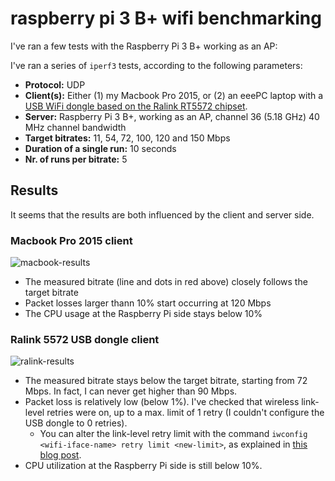 # raspberry pi 3 B+ wifi benchmarking

I've ran a few tests with the Raspberry Pi 3 B+ working as an AP:

I've ran a series of `iperf3` tests, according to the following parameters:
* **Protocol:** UDP
* **Client(s):** Either (1) my Macbook Pro 2015, or (2) an eeePC laptop with a [USB WiFi dongle based on the Ralink RT5572 chipset](https://www.amazon.de/300Mbit-WLAN-Adapter-Hochleistungs-Antennen-Dual-Band/dp/B00LLIOT34).
* **Server:** Raspberry Pi 3 B+, working as an AP, channel 36 (5.18 GHz) 40 MHz channel bandwidth
* **Target bitrates:** 11, 54, 72, 100, 120 and 150 Mbps
* **Duration of a single run:** 10 seconds
* **Nr. of runs per bitrate:** 5

## Results

It seems that the results are both influenced by the client and server side.

### Macbook Pro 2015 client

![macbook-results](https://www.dropbox.com/s/5h48p7148dbvfr8/rpi-wifi.macbook.png?dl=1)

* The measured bitrate (line and dots in red above) closely follows the target bitrate
* Packet losses larger thann 10% start occurring at 120 Mbps
* The CPU usage at the Raspberry Pi side stays below 10%

### Ralink 5572 USB dongle client

![ralink-results](https://www.dropbox.com/s/e9x2qf31fdku780/rpi-wifi.ralink.png?dl=1)

* The measured bitrate stays below the target bitrate, starting from 72 Mbps. In fact, I can never get higher than 90 Mbps.
* Packet loss is relatively low (below 1%). I've checked that wireless link-level retries were on, up to a max. limit of 1 retry (I couldn't configure the USB dongle to 0 retries).
  * You can alter the link-level retry limit with the command `iwconfig <wifi-iface-name> retry limit <new-limit>`, as explained in [this blog post](https://whitequark.org/blog/2011/09/12/tweaking-linux-tcp-stack-for-lossy-wireless-networks/).
* CPU utilization at the Raspberry Pi side is still below 10%.

